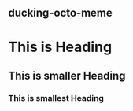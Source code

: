 ducking-octo-meme
-----------------

# This is Heading

## This is smaller Heading

### This is smallest Heading
